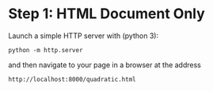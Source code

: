 Step 1: HTML Document Only
==========================

Launch a simple HTTP server with (python 3):

```
python -m http.server
```

and then navigate to your page in a browser at the address

```
http://localhost:8000/quadratic.html
```
